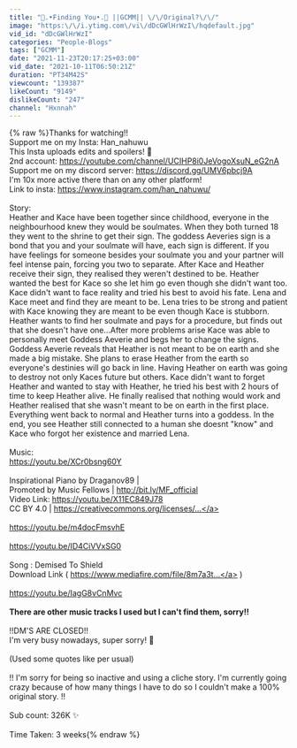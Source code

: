 ```yaml
---
title: "💫.•Finding You•.💫 ||GCMM|| \/\/Original?\/\/"
image: "https:\/\/i.ytimg.com\/vi\/dDcGWlHrWzI\/hqdefault.jpg"
vid_id: "dDcGWlHrWzI"
categories: "People-Blogs"
tags: ["GCMM"]
date: "2021-11-23T20:17:25+03:00"
vid_date: "2021-10-11T06:50:21Z"
duration: "PT34M42S"
viewcount: "139387"
likeCount: "9149"
dislikeCount: "247"
channel: "Hxnnah"
---
```

{% raw %}Thanks for watching!!<br />Support me on my Insta: Han_nahuwu<br />This Insta uploads edits and spoilers! 🌻<br />2nd account: <a rel="nofollow" target="blank" href="https://youtube.com/channel/UCIHP8i0JeVogoXsuN_eG2nA">https://youtube.com/channel/UCIHP8i0JeVogoXsuN_eG2nA</a><br />Support me on my discord server: <a rel="nofollow" target="blank" href="https://discord.gg/UMV6pbcj9A">https://discord.gg/UMV6pbcj9A</a><br />I'm 10x more active there than on any other platform! <br />Link to insta: <a rel="nofollow" target="blank" href="https://www.instagram.com/han_nahuwu/">https://www.instagram.com/han_nahuwu/</a><br /><br />Story:<br />Heather and Kace have been together since childhood, everyone in the neighbourhood knew they would be soulmates. When they both turned 18 they went to the shrine to get their sign. The goddess Aeveries sign is a bond that you and your soulmate will have, each sign is different. If you have feelings for someone besides your soulmate you and your partner will feel intense pain, forcing you two to separate. After Kace and Heather receive their sign, they realised they weren't destined to be. Heather wanted the best for Kace so she let him go even though she didn't want too. Kace didn't want to face reality and tried his best to avoid his fate. Lena and Kace meet and find they are meant to be. Lena tries to be strong and patient with Kace knowing they are meant to be even though Kace is stubborn. Heather wants to find her soulmate and pays for a procedure, but finds out that she doesn't have one...After more problems arise Kace was able to personally meet Goddess Aeverie and begs her to change the signs. Goddess Aeverie reveals that Heather is not meant to be on earth and she made a big mistake. She plans to erase Heather from the earth so everyone's destinies will go back in line. Having Heather on earth was going to destroy not only Kaces future but others. Kace didn't want to forget Heather and wanted to stay with Heather,  he tried his best with 2 hours of time to keep Heather alive. He finally realised that nothing would work and Heather realised that she wasn't meant to be on earth in the first place. Everything went back to normal and Heather turns into a goddess. In the end, you see Heather still connected to a human she doesnt &quot;know&quot; and Kace who forgot her existence and married Lena. <br /><br />Music: <br /><a rel="nofollow" target="blank" href="https://youtu.be/XCr0bsng60Y">https://youtu.be/XCr0bsng60Y</a><br /><br />Inspirational Piano by Draganov89 |  <br />Promoted by Music Fellows |  <a rel="nofollow" target="blank" href="http://bit.ly/MF_official">http://bit.ly/MF_official</a><br />Video Link: <a rel="nofollow" target="blank" href="https://youtu.be/X11EC849J78">https://youtu.be/X11EC849J78</a><br />CC BY 4.0 | <a rel="nofollow" target="blank" href="https://creativecommons.org/licenses/...">https://creativecommons.org/licenses/...</a><br /><br /><a rel="nofollow" target="blank" href="https://youtu.be/m4docFmsvhE">https://youtu.be/m4docFmsvhE</a><br /><br /><a rel="nofollow" target="blank" href="https://youtu.be/ID4CiVVxSG0">https://youtu.be/ID4CiVVxSG0</a><br /><br />Song : Demised To Shield<br />Download Link ( <a rel="nofollow" target="blank" href="https://www.mediafire.com/file/8m7a3t...">https://www.mediafire.com/file/8m7a3t...</a> )<br /><br /><a rel="nofollow" target="blank" href="https://youtu.be/IagG8vCnMvc">https://youtu.be/IagG8vCnMvc</a><br /><br />**There are other music tracks I used but I can't find them, sorry!!**<br /><br />!!DM'S ARE CLOSED!!<br />I'm very busy nowadays, super sorry! 💛<br /><br />(Used some quotes like per usual)<br /><br />!! I'm sorry for being so inactive and using a cliche story. I'm currently going crazy because of how many things I have to do so I couldn't make a 100% original story. !!<br /><br />Sub count: 326K ✨<br /><br />Time Taken: 3 weeks{% endraw %}
